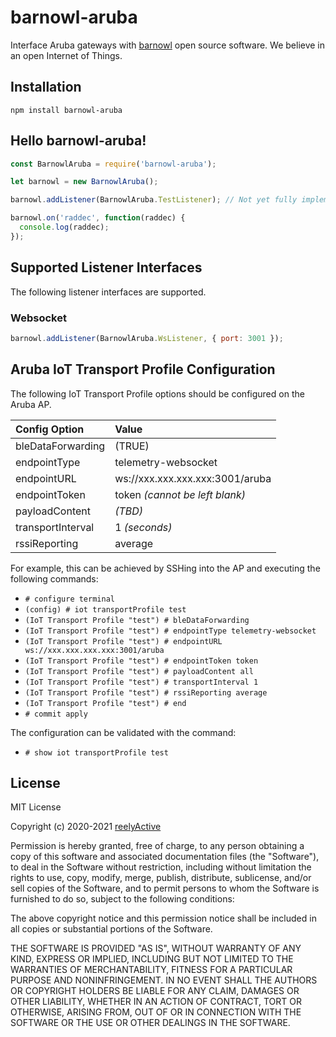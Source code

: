 barnowl-aruba
=============

Interface Aruba gateways with [barnowl](https://github.com/reelyactive/barnowl) open source software.  We believe in an open Internet of Things.


Installation
------------

    npm install barnowl-aruba


Hello barnowl-aruba!
--------------------

```javascript
const BarnowlAruba = require('barnowl-aruba');

let barnowl = new BarnowlAruba();

barnowl.addListener(BarnowlAruba.TestListener); // Not yet fully implemented...

barnowl.on('raddec', function(raddec) {
  console.log(raddec);
});
```


Supported Listener Interfaces
-----------------------------

The following listener interfaces are supported.

### Websocket

```javascript
barnowl.addListener(BarnowlAruba.WsListener, { port: 3001 });
```


Aruba IoT Transport Profile Configuration
-----------------------------------------

The following IoT Transport Profile options should be configured on the Aruba AP.

| Config Option     | Value                           |
|:------------------|:--------------------------------|
| bleDataForwarding | (TRUE)                          |
| endpointType      | telemetry-websocket             |
| endpointURL       | ws://xxx.xxx.xxx.xxx:3001/aruba |
| endpointToken     | token _(cannot be left blank)_  |
| payloadContent    | _(TBD)_                         |
| transportInterval | 1 _(seconds)_                   |
| rssiReporting     | average                         |

For example, this can be achieved by SSHing into the AP and executing the following commands:
- `# configure terminal`
- `(config) # iot transportProfile test`
- `(IoT Transport Profile "test") # bleDataForwarding`
- `(IoT Transport Profile "test") # endpointType telemetry-websocket`
- `(IoT Transport Profile "test") # endpointURL ws://xxx.xxx.xxx.xxx:3001/aruba`
- `(IoT Transport Profile "test") # endpointToken token`
- `(IoT Transport Profile "test") # payloadContent all`
- `(IoT Transport Profile "test") # transportInterval 1`
- `(IoT Transport Profile "test") # rssiReporting average`
- `(IoT Transport Profile "test") # end`
- `# commit apply`

The configuration can be validated with the command:
- `# show iot transportProfile test`


License
-------

MIT License

Copyright (c) 2020-2021 [reelyActive](https://www.reelyactive.com)

Permission is hereby granted, free of charge, to any person obtaining a copy of this software and associated documentation files (the "Software"), to deal in the Software without restriction, including without limitation the rights to use, copy, modify, merge, publish, distribute, sublicense, and/or sell copies of the Software, and to permit persons to whom the Software is furnished to do so, subject to the following conditions:

The above copyright notice and this permission notice shall be included in all copies or substantial portions of the Software.

THE SOFTWARE IS PROVIDED "AS IS", WITHOUT WARRANTY OF ANY KIND, EXPRESS OR 
IMPLIED, INCLUDING BUT NOT LIMITED TO THE WARRANTIES OF MERCHANTABILITY, 
FITNESS FOR A PARTICULAR PURPOSE AND NONINFRINGEMENT. IN NO EVENT SHALL THE 
AUTHORS OR COPYRIGHT HOLDERS BE LIABLE FOR ANY CLAIM, DAMAGES OR OTHER 
LIABILITY, WHETHER IN AN ACTION OF CONTRACT, TORT OR OTHERWISE, ARISING FROM, 
OUT OF OR IN CONNECTION WITH THE SOFTWARE OR THE USE OR OTHER DEALINGS IN 
THE SOFTWARE.

